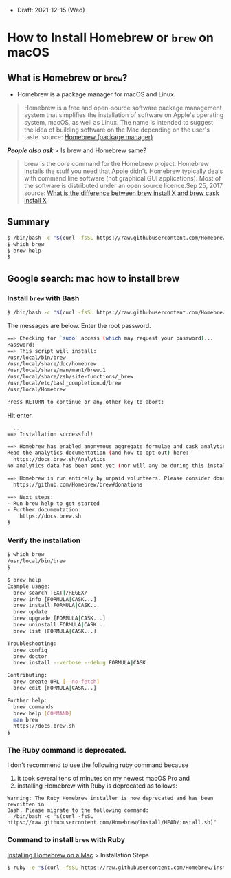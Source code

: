 * Draft: 2021-12-15 (Wed)

# How to Install Homebrew or `brew` on macOS

## What is Homebrew or `brew`?
* Homebrew is a package manager for macOS and Linux.

> Homebrew is a free and open-source software package management system that simplifies the installation of software on Apple's operating system, macOS, as well as Linux. The name is intended to suggest the idea of building software on the Mac depending on the user's taste.
source: [Homebrew (package manager)](https://en.wikipedia.org/wiki/Homebrew_(package_manager))

***People also ask*** > Is brew and Homebrew same?
> brew is the core command for the Homebrew project. Homebrew installs the stuff you need that Apple didn't. Homebrew typically deals with command line software (not graphical GUI applications). Most of the software is distributed under an open source licence.Sep 25, 2017
source: [What is the difference between brew install X and brew cask install X](https://stackoverflow.com/questions/46403937/what-is-the-difference-between-brew-install-x-and-brew-cask-install-x#:~:text=brew%20is%20the%20core%20command%20for%20the%20Homebrew%20project.&text=Homebrew%20installs%20the%20stuff%20you,under%20an%20open%20source%20licence.)

## Summary
```bash
$ /bin/bash -c "$(curl -fsSL https://raw.githubusercontent.com/Homebrew/install/HEAD/install.sh)"
$ which brew
$ brew help
$
```

## Google search: mac how to install brew

### Install `brew` with Bash
```bash
$ /bin/bash -c "$(curl -fsSL https://raw.githubusercontent.com/Homebrew/install/HEAD/install.sh)"
```
The messages are below. Enter the root password.

```bash
==> Checking for `sudo` access (which may request your password)...
Password: 
==> This script will install:
/usr/local/bin/brew
/usr/local/share/doc/homebrew
/usr/local/share/man/man1/brew.1
/usr/local/share/zsh/site-functions/_brew
/usr/local/etc/bash_completion.d/brew
/usr/local/Homebrew

Press RETURN to continue or any other key to abort:
```
Hit enter.
```bash
  ...
==> Installation successful!

==> Homebrew has enabled anonymous aggregate formulae and cask analytics.
Read the analytics documentation (and how to opt-out) here:
  https://docs.brew.sh/Analytics
No analytics data has been sent yet (nor will any be during this install run).

==> Homebrew is run entirely by unpaid volunteers. Please consider donating:
  https://github.com/Homebrew/brew#donations

==> Next steps:
- Run brew help to get started
- Further documentation:
    https://docs.brew.sh
$
```
### Verify the installation
```bash
$ which brew
/usr/local/bin/brew
$
```

```bash
$ brew help
Example usage:
  brew search TEXT|/REGEX/
  brew info [FORMULA|CASK...]
  brew install FORMULA|CASK...
  brew update
  brew upgrade [FORMULA|CASK...]
  brew uninstall FORMULA|CASK...
  brew list [FORMULA|CASK...]

Troubleshooting:
  brew config
  brew doctor
  brew install --verbose --debug FORMULA|CASK

Contributing:
  brew create URL [--no-fetch]
  brew edit [FORMULA|CASK...]

Further help:
  brew commands
  brew help [COMMAND]
  man brew
  https://docs.brew.sh
$
```

### The Ruby command is deprecated.
I don't recommend to use the following ruby command because
1. it took several tens of minutes on my newest macOS Pro and
2. installing Homebrew with Ruby is deprecated as follows:

```
Warning: The Ruby Homebrew installer is now deprecated and has been rewritten in
Bash. Please migrate to the following command:
  /bin/bash -c "$(curl -fsSL https://raw.githubusercontent.com/Homebrew/install/HEAD/install.sh)"
```

### Command to install `brew` with Ruby
[Installing Homebrew on a Mac](https://treehouse.github.io/installation-guides/mac/homebrew) > Installation Steps

```bash
$ ruby -e "$(curl -fsSL https://raw.githubusercontent.com/Homebrew/install/master/install)"
```
